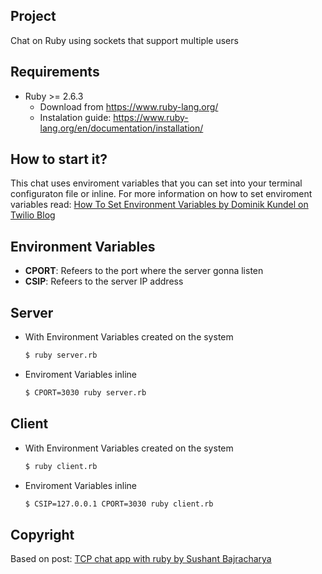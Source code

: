 Project
---
Chat on Ruby using sockets that support multiple users

Requirements
---
- Ruby >= 2.6.3
  - Download from https://www.ruby-lang.org/
  - Instalation guide: https://www.ruby-lang.org/en/documentation/installation/

How to start it?
---
This chat uses enviroment variables that you can set into your terminal configuraton file or inline.
For more information on how to set enviroment variables read: [How To Set Environment Variables by Dominik Kundel on Twilio Blog](https://www.twilio.com/blog/2017/01/how-to-set-environment-variables.html)

Environment Variables
----
- **CPORT**: Refeers to the port where the server gonna listen
- **CSIP**: Refeers to the server IP address

Server
-----
- With Environment Variables created on the system
  ``` sh
  $ ruby server.rb
  ```
- Enviroment Variables inline
  ``` sh
  $ CPORT=3030 ruby server.rb
  ```

Client
----
- With Environment Variables created on the system
  ``` sh
  $ ruby client.rb
  ```
- Enviroment Variables inline
  ``` sh
  $ CSIP=127.0.0.1 CPORT=3030 ruby client.rb
  ```

Copyright
---
Based on post: [TCP chat app with ruby by Sushant Bajracharya](https://dev.to/sushant12/tcp-chat-app-with-ruby-i88)
